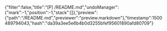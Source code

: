 {"filter":false,"title":"[P] /README.md","undoManager":{"mark":-1,"position":-1,"stack":[]},"preview":{"path":"/README.md","previewer":"preview.markdown"},"timestamp":1500489794043,"hash":"da39a3ee5e6b4b0d3255bfef95601890afd80709"}